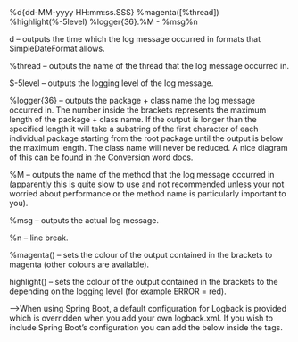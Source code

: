 <pattern>
        %d{dd-MM-yyyy HH:mm:ss.SSS} %magenta([%thread]) %highlight(%-5level) %logger{36}.%M - %msg%n
      </pattern>

d – outputs the time which the log message occurred in formats that SimpleDateFormat allows.


%thread – outputs the name of the thread that the log message occurred in.


$-5level – outputs the logging level of the log message.


%logger{36} – outputs the package + class name the log message occurred in. The number inside the brackets represents the maximum length of the package + class name. If the output is longer than the specified length it will take a substring of the first character of each individual package starting from the root package until the output is below the maximum length. The class name will never be reduced. A nice diagram of this can be found in the Conversion word docs.


%M – outputs the name of the method that the log message occurred in (apparently this is quite slow to use and not recommended unless your not worried about performance or the method name is particularly important to you).


%msg – outputs the actual log message.


%n – line break.


%magenta() – sets the colour of the output contained in the brackets to magenta (other colours are available).


highlight() – sets the colour of the output contained in the brackets to the depending on the logging level (for example ERROR = red).

-->When using Spring Boot, a default configuration for Logback is provided which is overridden when you add your own logback.xml. If you wish to include Spring Boot’s configuration you can add the below inside the tags.
<include resource="org/springframework/boot/logging/logback/base.xml"/>





